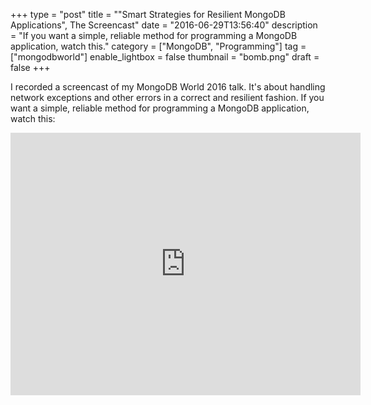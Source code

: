 +++
type = "post"
title = "\"Smart Strategies for Resilient MongoDB Applications\", The Screencast"
date = "2016-06-29T13:56:40"
description = "If you want a simple, reliable method for programming a MongoDB application, watch this."
category = ["MongoDB", "Programming"]
tag = ["mongodbworld"]
enable_lightbox = false
thumbnail = "bomb.png"
draft = false
+++

<p>I recorded a screencast of my MongoDB World 2016 talk. It's about handling network exceptions and other errors in a correct and resilient fashion. If you want a simple, reliable method for programming a MongoDB application, watch this:</p>
<iframe width="560" height="420" src="https://www.youtube.com/embed/QKpwx6bQnIM?rel=0" frameborder="0" allowfullscreen></iframe>
